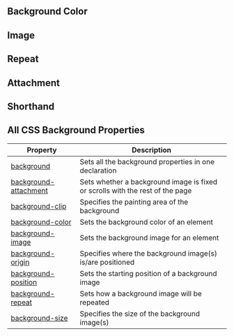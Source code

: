 ## Background Color

## Image 

## Repeat

## Attachment 
## Shorthand 

## All CSS Background Properties

|Property|Description|
|---|---|
|[background](https://www.w3schools.com/cssref/css3_pr_background.asp)|Sets all the background properties in one declaration|
|[background-attachment](https://www.w3schools.com/cssref/pr_background-attachment.asp)|Sets whether a background image is fixed or scrolls with the rest of the page|
|[background-clip](https://www.w3schools.com/cssref/css3_pr_background-clip.asp)|Specifies the painting area of the background|
|[background-color](https://www.w3schools.com/cssref/pr_background-color.asp)|Sets the background color of an element|
|[background-image](https://www.w3schools.com/cssref/pr_background-image.asp)|Sets the background image for an element|
|[background-origin](https://www.w3schools.com/cssref/css3_pr_background-origin.asp)|Specifies where the background image(s) is/are positioned|
|[background-position](https://www.w3schools.com/cssref/pr_background-position.asp)|Sets the starting position of a background image|
|[background-repeat](https://www.w3schools.com/cssref/pr_background-repeat.asp)|Sets how a background image will be repeated|
|[background-size](https://www.w3schools.com/cssref/css3_pr_background-size.asp)|Specifies the size of the background image(s)|